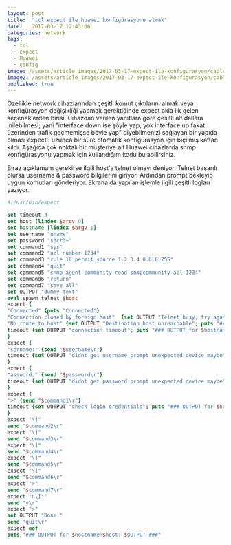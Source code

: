 ```yaml
---
layout: post
title:  "tcl expect ile huawei konfigürasyonu almak"
date:   2017-03-17 12:43:06
categories: network
tags:
  - tcl
  - expect
  - Huawei
  - config
image: /assets/article_images/2017-03-17-expect-ile-konfigurasyon/cables_l.jpg
image2: /assets/article_images/2017-03-17-expect-ile-konfigurasyon/cables_m.jpg
published: true
---
```

Özellikle network cihazlarından çeşitli komut çıktılarını almak veya konfigürasyon değişikliği yapmak gerektiğinde expect akla ilk gelen seçeneklerden birisi. Cihazdan verilen yanıtlara göre çeşitli alt dallara inilebilmesi; yani "interface down ise şöyle yap, yok interface up fakat üzerinden trafik geçmemişse böyle yap" diyebilmenizi sağlayan bir yapıda olması expect'i uzunca bir süre otomatik konfigürasyon için biçilmiş kaftan kıldı. Aşağıda çok noktalı bir müşteriye ait Huawei cihazlarda snmp konfigürasyonu yapmak için kullandığım kodu bulabilirsiniz.

Biraz açıklamam gerekirse ilgili host'a telnet olmayı deniyor. Telnet başarılı olursa username & password bilgilerini giriyor. Ardından prompt bekleyip uygun komutları gönderiyor. Ekrana da yapılan işlemle ilgili çeşitli logları yazıyor.

``` tcl
#!/usr/bin/expect

set timeout 3
set host [lindex $argv 0]
set hostname [lindex $argv 1]
set username "uname"
set password "s3cr3+"
set command1 "sys"
set command2 "acl number 1234"
set command3 "rule 10 permit source 1.2.3.4 0.0.0.255"
set command4 "quit"
set command5 "snmp-agent community read snmpcommunity acl 1234"
set command6 "return"
set command7 "save all"
set OUTPUT "dummy text"
eval spawn telnet $host
expect {
"Connected" {puts "Connected"}
"Connection closed by foreign host"  {set OUTPUT "Telnet busy, try again later"; puts "### OUTPUT for $hostname@$host: $OUTPUT ###"; exit}
"No route to host" {set OUTPUT "Destination host unreachable"; puts "### OUTPUT for $hostname@$host: $OUTPUT ###"; exit}
timeout {set OUTPUT "connection timeout"; puts "### OUTPUT for $hostname@$host: $OUTPUT ###"; exit}
}
expect {
"sername:" {send "$username\r"}
timeout {set OUTPUT "didnt get username prompt unexpected device maybe";  puts "### OUTPUT for $hostname@$host: $OUTPUT ###"; exit}
}
expect {
"assword:" {send "$password\r"}
timeout {set OUTPUT "didnt get password prompt unexpected device maybe";  puts "### OUTPUT for $hostname@$host: $OUTPUT ###"; exit}
}
expect {
">" {send "$command1\r"}
timeout {set OUTPUT "check login credentials"; puts "### OUTPUT for $hostname@$host: $OUTPUT ###"; exit}
}
expect "\]"
send "$command2\r"
expect "\]"
send "$command3\r"
expect "\]"
send "$command4\r"
expect "\]"
send "$command5\r"
expect "\]"
send "$command6\r"
expect ">"
send "$command7\r"
expect "n\]:"
send "y\r"
expect ">"
set OUTPUT "Done."
send "quit\r"
expect eof
puts "### OUTPUT for $hostname@$host: $OUTPUT ###"
```
